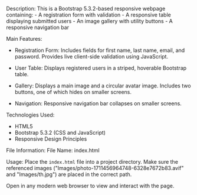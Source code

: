 Description:
  This is a Bootstrap 5.3.2-based responsive webpage containing:
    - A registration form with validation
    - A responsive table displaying submitted users
    - An image gallery with utility buttons
    - A responsive navigation bar

Main Features:
  - Registration Form:
      Includes fields for first name, last name, email, and password.
      Provides live client-side validation using JavaScript.
  
  - User Table:
      Displays registered users in a striped, hoverable Bootstrap table.
  
  - Gallery:
      Displays a main image and a circular avatar image.
      Includes two buttons, one of which hides on smaller screens.

  - Navigation:
      Responsive navigation bar collapses on smaller screens.

Technologies Used:
  - HTML5
  - Bootstrap 5.3.2 (CSS and JavaScript)
  - Responsive Design Principles

File Information:
  File Name: index.html

Usage:
  Place the `index.html` file into a project directory.
  Make sure the referenced images ("Images/photo-1711456964748-6328e7672b83.avif" and "Images/th.jpg") are placed in the correct path.

  Open in any modern web browser to view and interact with the page.